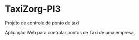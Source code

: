 # TaxiZorg-PI3
Projeto de controle de ponto de taxi

Aplicação Web para controlar pontos de Taxi de uma empresa
